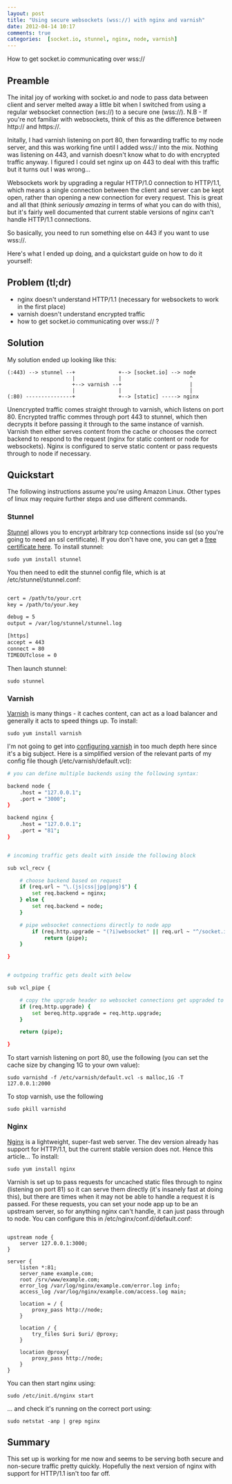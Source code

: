 ```yaml
---
layout: post
title: "Using secure websockets (wss://) with nginx and varnish"
date: 2012-04-14 10:17
comments: true
categories:  [socket.io, stunnel, nginx, node, varnish]
---
```


How to get socket.io communicating over wss://<!-- more -->

## Preamble

The inital joy of working with socket.io and node to pass data between client and server melted away a little bit when I switched from using a regular websocket connection (ws://) to a secure one (wss://). N.B - If you're not familiar with websockets, think of this as the difference between http:// and https://.

Initally, I had varnish listening on port 80, then forwarding traffic to my node server, and this was working fine until I added wss:// into the mix. Nothing was listening on 443, and varnish doesn't know what to do with encrypted traffic anyway. I figured I could set nginx up on 443 to deal with this traffic but it turns out I was wrong...
 
Websockets work by upgrading a regular HTTP/1.0 connection to HTTP/1.1, which means a single connection between the client and server can be kept open, rather than opening a new connection for every request. This is great and all that (think _seriously amazing_ in terms of what you can do with this), but it's fairly well documented that current stable versions of nginx can't handle HTTP/1.1 connections.

So basically, you need to run something else on 443 if you want to use wss://.

Here's what I ended up doing, and a quickstart guide on how to do it yourself:


## Problem (tl;dr)
- nginx doesn't understand HTTP/1.1 (necessary for websockets to work in the first place)
- varnish doesn't understand encrypted traffic
- how to get socket.io communicating over wss:// ?

## Solution
My solution ended up looking like this:

	(:443) --> stunnel --+ 				+--> [socket.io] --> node
		                 | 				| 					   ^
						 +--> varnish --+ 	   				   |
						 | 				| 	   				   |	
	(:80) ---------------+				+--> [static] -----> nginx

Unencrypted traffic comes straight through to varnish, which listens on port 80. Encrypted traffic commes through port 443 to stunnel, which then decrypts it before passing it through to the same instance of varnish. Varnish then either serves content from the cache or chooses the correct backend to respond to the request (nginx for static content or node for websockets). Nginx is configured to serve static content or pass requests through to node if necessary.

## Quickstart
The following instructions assume you're using Amazon Linux. Other types of linux may require further steps and use different commands.

### Stunnel
[Stunnel](http://stunnel.org) allows you to encrypt arbitrary tcp connections inside ssl (so you're going to need an ssl certificate). If you don't have one, you can get a [free certificate here](https://www.startssl.com/). To install stunnel:

	sudo yum install stunnel

You then need to edit the stunnel config file, which is at /etc/stunnel/stunnel.conf:

``` bash /etc/stunnel/stunnel.conf

cert = /path/to/your.crt
key = /path/to/your.key

debug = 5
output = /var/log/stunnel/stunnel.log

[https]
accept = 443
connect = 80
TIMEOUTclose = 0
```

Then launch stunnel:

	sudo stunnel

### Varnish
[Varnish](https://www.varnish-cache.org/) is many things - it caches content, can act as a load balancer and generally it acts to speed things up. To install:

	sudo yum install varnish

I'm not going to get into [configuring varnish](https://www.varnish-cache.org/docs/3.0/tutorial/) in too much depth here since it's a big subject. Here is a simplified version of the relevant parts of my config file though (/etc/varnish/default.vcl):

``` bash /etc/varnish/default.vcl
# you can define multiple backends using the following syntax:

backend node {
	.host = "127.0.0.1";
	.port = "3000";
}

backend nginx {
	.host = "127.0.0.1";
	.port = "81";
}


# incoming traffic gets dealt with inside the following block

sub vcl_recv {

	# choose backend based on request
	if (req.url ~ "\.(js|css|jpg|png)$") {
		set req.backend = nginx;
	} else {
		set req.backend = node;
	}

	# pipe websocket connections directly to node app
		if (req.http.upgrade ~ "(?i)websocket" || req.url ~ "^/socket.io/") {
			return (pipe);
	}

}


# outgoing traffic gets dealt with below

sub vcl_pipe {

	# copy the upgrade header so websocket connections get upgraded to 1.1
	if (req.http.upgrade) {
		set bereq.http.upgrade = req.http.upgrade;
	}

	return (pipe);

}
```

To start varnish listening on port 80, use the following (you can set the cache size by changing 1G to your own value):

	sudo varnishd -f /etc/varnish/default.vcl -s malloc,1G -T 127.0.0.1:2000

To stop varnish, use the following

	sudo pkill varnishd

### Nginx

[Nginx](http://nginx.org/) is a lightweight, super-fast web server. The dev version already has support for HTTP/1.1, but the current stable version does not. Hence this article... To install:

	sudo yum install nginx

Varnish is set up to pass requests for uncached static files through to nginx (listening on port 81) so it can serve them directly (it's insanely fast at doing this), but there are times when it may not be able to handle a request it is passed. For these requests, you can set your node app up to be an upstream server, so for anything nginx can't handle, it can just pass through to node. You can configure this in /etc/nginx/conf.d/default.conf:

``` nginx /etc/nginx/conf.d/default.conf

upstream node {
	server 127.0.0.1:3000;
}

server {
	listen *:81;
	server_name example.com;
	root /srv/www/example.com;
	error_log /var/log/nginx/example.com/error.log info;
	access_log /var/log/nginx/example.com/access.log main;
														
	location = / {
		proxy_pass http://node;
	}
																						
	location / {
		try_files $uri $uri/ @proxy;
	}
				
	location @proxy{
		proxy_pass http://node;
	}
}
```

You can then start nginx using:

	sudo /etc/init.d/nginx start

... and check it's running on the correct port using:

	sudo netstat -anp | grep nginx

## Summary

This set up is working for me now and seems to be serving both secure and non-secure traffic pretty quickly. Hopefully the next version of nginx with support for HTTP/1.1 isn't too far off.



